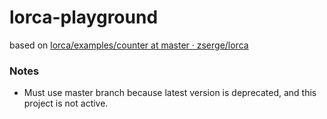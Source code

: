 lorca-playground
================
based on [lorca/examples/counter at master · zserge/lorca](https://github.com/zserge/lorca/tree/master/examples/counter)

### Notes
- Must use master branch because latest version is deprecated, and this project is not active.